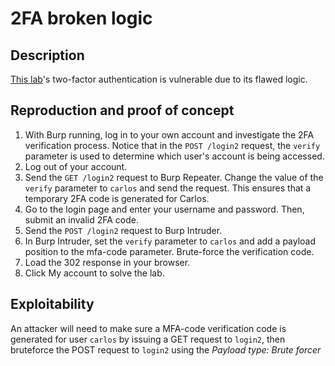 # 2FA broken logic

## Description

[This lab](https://portswigger.net/web-security/authentication/multi-factor/lab-2fa-broken-logic)'s two-factor authentication is vulnerable due to its flawed logic. 

## Reproduction and proof of concept

1. With Burp running, log in to your own account and investigate the 2FA verification process. Notice that in the ``POST /login2`` request, the ``verify`` parameter is used to determine which user's account is being accessed.
2. Log out of your account.
3. Send the ``GET /login2`` request to Burp Repeater. Change the value of the ``verify`` parameter to ``carlos`` and send the request. This ensures that a temporary 2FA code is generated for Carlos.
4. Go to the login page and enter your username and password. Then, submit an invalid 2FA code.
5. Send the ``POST /login2`` request to Burp Intruder.
6. In Burp Intruder, set the ``verify`` parameter to ``carlos`` and add a payload position to the mfa-code parameter. Brute-force the verification code.
7. Load the 302 response in your browser.
8. Click My account to solve the lab.

## Exploitability

An attacker will need to make sure a MFA-code verification code is generated for user ``carlos`` by issuing a GET request to ``login2``, then bruteforce the POST request to ``login2`` using the *Payload type: Brute forcer*
